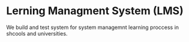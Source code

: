 # Lerning Managment System (LMS)
We build and test system for system managemnt learning proccess in shcools and universities.
